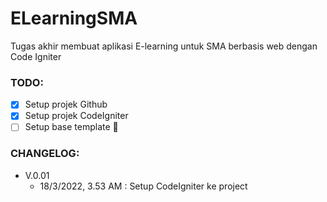 # ELearningSMA
Tugas akhir membuat aplikasi E-learning untuk SMA berbasis web dengan Code Igniter

### TODO:
- [x] Setup projek Github
- [X] Setup projek CodeIgniter
- [ ] Setup base template :tada:

### CHANGELOG:
- V.0.01
  * 18/3/2022, 3.53 AM : Setup CodeIgniter ke project
